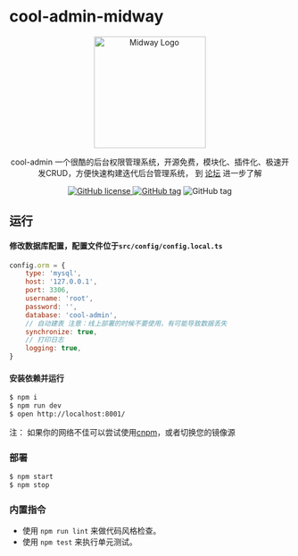 # cool-admin-midway

<p align="center">
  <a href="https://midwayjs.org/" target="blank"><img src="https://admin.cool-js.com/logo.png" width="200" alt="Midway Logo" /></a>
</p>

<p align="center">cool-admin 一个很酷的后台权限管理系统，开源免费，模块化、插件化、极速开发CRUD，方便快速构建迭代后台管理系统，
到 <a href="https://bbs.cool-js.com" target="_blank">论坛</a> 进一步了解
<p align="center">
    <a href="https://github.com/cool-team-official/cool-admin-midway/blob/master/LICENSE" target="_blank"><img src="https://img.shields.io/badge/license-MIT-green?style=flat-square" alt="GitHub license" />
    <a href=""><img src="https://img.shields.io/github/package-json/v/cool-team-official/cool-admin-midway?style=flat-square" alt="GitHub tag"></a>
    <img src="https://img.shields.io/github/last-commit/cool-team-official/cool-admin-midway?style=flat-square" alt="GitHub tag"></a>
</p>

<!-- 在此次添加使用文档 -->



## 运行

#### 修改数据库配置，配置文件位于`src/config/config.local.ts`

```js
config.orm = {
    type: 'mysql',
    host: '127.0.0.1',
    port: 3306,
    username: 'root',
    password: '',
    database: 'cool-admin',
    // 自动建表 注意：线上部署的时候不要使用，有可能导致数据丢失
    synchronize: true,
    // 打印日志
    logging: true,
}
```

#### 安装依赖并运行

```bash
$ npm i
$ npm run dev
$ open http://localhost:8001/
```

注： 如果你的网络不佳可以尝试使用[cnpm](https://developer.aliyun.com/mirror/NPM?from=tnpm)，或者切换您的镜像源

### 部署

```bash
$ npm start
$ npm stop
```

### 内置指令

- 使用 `npm run lint` 来做代码风格检查。
- 使用 `npm test` 来执行单元测试。


[midway]: https://midwayjs.org
